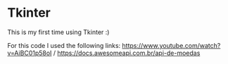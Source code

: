 # Tkinter
This is my first time using Tkinter :)

For this code I used the following links: https://www.youtube.com/watch?v=AiBC01p58oI / https://docs.awesomeapi.com.br/api-de-moedas

